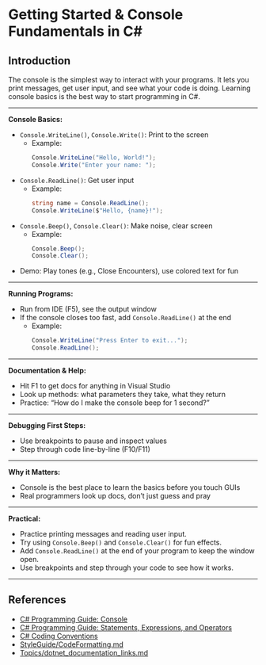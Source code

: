 # Getting Started & Console Fundamentals in C#

## Introduction

The console is the simplest way to interact with your programs. It lets you print messages, get user input, and see what your code is doing. Learning console basics is the best way to start programming in C#.

---

**Console Basics:**
- `Console.WriteLine()`, `Console.Write()`: Print to the screen
  - Example:
    ```csharp
    Console.WriteLine("Hello, World!");
    Console.Write("Enter your name: ");
    ```
- `Console.ReadLine()`: Get user input
  - Example:
    ```csharp
    string name = Console.ReadLine();
    Console.WriteLine($"Hello, {name}!");
    ```
- `Console.Beep()`, `Console.Clear()`: Make noise, clear screen
  - Example:
    ```csharp
    Console.Beep();
    Console.Clear();
    ```
- Demo: Play tones (e.g., Close Encounters), use colored text for fun

---

**Running Programs:**
- Run from IDE (F5), see the output window
- If the console closes too fast, add `Console.ReadLine()` at the end
  - Example:
    ```csharp
    Console.WriteLine("Press Enter to exit...");
    Console.ReadLine();
    ```

---

**Documentation & Help:**
- Hit F1 to get docs for anything in Visual Studio
- Look up methods: what parameters they take, what they return
- Practice: “How do I make the console beep for 1 second?”

---

**Debugging First Steps:**
- Use breakpoints to pause and inspect values
- Step through code line-by-line (F10/F11)

---

**Why it Matters:**
- Console is the best place to learn the basics before you touch GUIs
- Real programmers look up docs, don’t just guess and pray

---

**Practical:**
- Practice printing messages and reading user input.
- Try using `Console.Beep()` and `Console.Clear()` for fun effects.
- Add `Console.ReadLine()` at the end of your program to keep the window open.
- Use breakpoints and step through your code to see how it works.

---

## References
- [C# Programming Guide: Console](https://learn.microsoft.com/en-us/dotnet/csharp/programming-guide/console/)
- [C# Programming Guide: Statements, Expressions, and Operators](https://learn.microsoft.com/en-us/dotnet/csharp/programming-guide/statements-expressions-operators/)
- [C# Coding Conventions](https://learn.microsoft.com/en-us/dotnet/csharp/programming-guide/inside-a-program/coding-conventions)
- [StyleGuide/CodeFormatting.md](../StyleGuide/CodeFormatting.md)
- [Topics/dotnet_documentation_links.md](dotnet_documentation_links.md)

